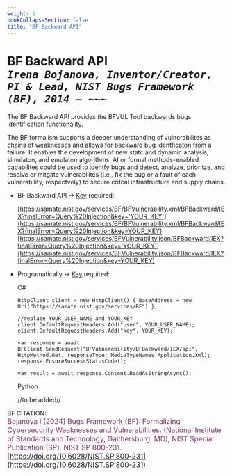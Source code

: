 ```yaml
---
weight: 5
bookCollapseSection: false
title: "BF Backward API"
---
```


<!-- Google tag (gtag.js) -->
<script async src="https://www.googletagmanager.com/gtag/js?id=G-PJ364XPP9F"></script>
<script>
  window.dataLayer = window.dataLayer || [];
  function gtag(){dataLayer.push(arguments);}
  gtag('js', new Date());

  gtag('config', 'G-PJ364XPP9F');
</script>

# BF Backward API <br/>_`Irena Bojanova, Inventor/Creator, PI & Lead, NIST Bugs Framework (BF), 2014 – ~~~`_

The BF Backward API provides the BFVUL Tool backwards bugs identification functionality. 

The BF formalism supports a deeper understanding of vulnerabilites as chains of weaknesses and allows for backward bug identficaton from a failure. It enables the development of new statc and dynamic analysis, simulaton, and emulaton algorithms. AI or formal methods-enabled capabilites could be used to identfy bugs and detect, analyze, prioritze, and resolve or mitgate vulnerabilites (i.e., fix the bug or a fault of each vulnerability, respectvely) to secure critcal infrastructure and supply chains.

- BF Backward API &rarr; [Key](https://forms.gle/SRZyva5Vn1i4dQQ2A) required:

  [https://samate.nist.gov/services/BF/BFVulnerability.xml/BFBackward/IEX?finalError=Query%20Injection&key='YOUR_KEY'](https://samate.nist.gov/services/BF/BFVulnerability.xml/BFBackward/IEX?finalError=Query%20Injection&key=YOUR_KEY) </br>
  [https://samate.nist.gov/services/BFVulnerability.json/BFBackward/IEX?finalError=Query%20Injection&key='YOUR_KEY'](https://samate.nist.gov/services/BFVulnerability.json/BFBackward/IEX?finalError=Query%20Injection&key=YOUR_KEY)

- Programatically &rarr; [Key](https://forms.gle/SRZyva5Vn1i4dQQ2A) required: <br/>

  C#

      HttpClient client = new HttpClient() { BaseAddress = new Uri("https://samate.nist.gov/services/BF") };

      //replace YOUR_USER_NAME and YOUR_KEY
      client.DefaultRequestHeaders.Add("user", YOUR_USER_NAME);
      client.DefaultRequestHeaders.Add("key", YOUR_KEY);

      var response = await BFClient.SendRequest("BFVulnerability/BFBackward/IEX/api", HttpMethod.Get, responseType: MediaTypeNames.Application.Xml);
      response.EnsureSuccessStatusCode();

      var result = await response.Content.ReadAsStringAsync();

  Python
      
    //to be added//

BF CITATION: <br/>
<l style="font-size: 16px; color: #7D3368"> Bojanova I (2024) Bugs Framework (BF): Formalizing Cybersecurity Weaknesses and Vulnerabilities. (National Institute of Standards and Technology, Gaithersburg, MD), NIST Special Publication (SP), NIST SP 800-231. [https://doi.org/10.6028/NIST.SP.800-231](https://doi.org/10.6028/NIST.SP.800-231)</l>  <br/>
